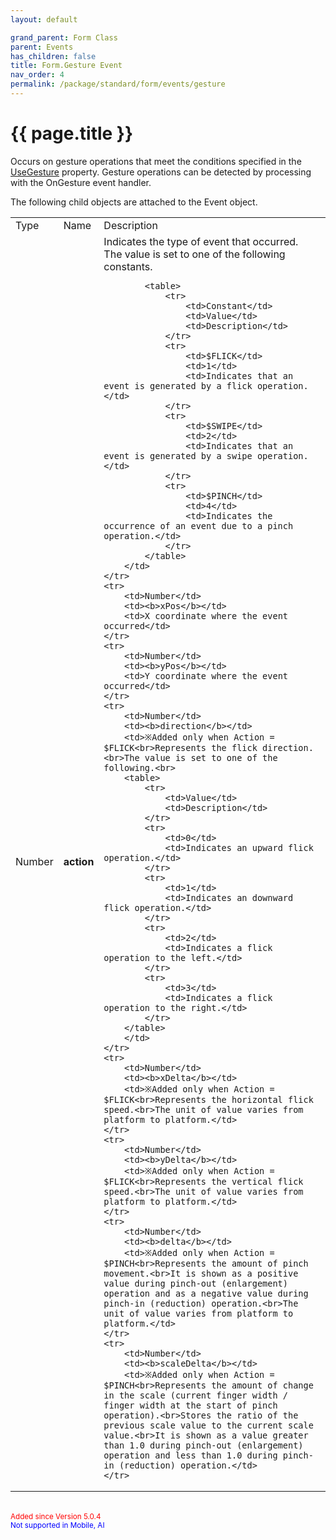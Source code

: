 ```yaml
---
layout: default

grand_parent: Form Class
parent: Events
has_children: false
title: Form.Gesture Event
nav_order: 4
permalink: /package/standard/form/events/gesture
---
```

# {{ page.title }}

Occurs on gesture operations that meet the conditions specified in the [UseGesture](/package/standard/form/properties/usegesture) property. Gesture operations can be detected by processing with the OnGesture event handler.

The following child objects are attached to the Event object.

<table>
    <tr>
        <td>Type</td>
        <td>Name</td>
        <td>Description</td>
    </tr>
    <tr>
        <td>Number</td>
        <td><b>action</b></td>
        <td>
            Indicates the type of event that occurred.<br>The value is set to one of the following constants.<br>

            <table>
                <tr>
                    <td>Constant</td>
                    <td>Value</td>
                    <td>Description</td>
                </tr>
                <tr>
                    <td>$FLICK</td>
                    <td>1</td>
                    <td>Indicates that an event is generated by a flick operation.</td>
                </tr>
                <tr>
                    <td>$SWIPE</td>
                    <td>2</td>
                    <td>Indicates that an event is generated by a swipe operation.</td>
                </tr>
                <tr>
                    <td>$PINCH</td>
                    <td>4</td>
                    <td>Indicates the occurrence of an event due to a pinch operation.</td>
                </tr>
            </table>
        </td>
    </tr>
    <tr>
        <td>Number</td>
        <td><b>xPos</b></td>
        <td>X coordinate where the event occurred</td>
    </tr>
    <tr>
        <td>Number</td>
        <td><b>yPos</b></td>
        <td>Y coordinate where the event occurred</td>
    </tr>
    <tr>
        <td>Number</td>
        <td><b>direction</b></td>
        <td>※Added only when Action = $FLICK<br>Represents the flick direction.<br>The value is set to one of the following.<br>
        <table>
            <tr>
                <td>Value</td>
                <td>Description</td>
            </tr>
            <tr>
                <td>0</td>
                <td>Indicates an upward flick operation.</td>
            </tr>
            <tr>
                <td>1</td>
                <td>Indicates an downward flick operation.</td>
            </tr>
            <tr>
                <td>2</td>
                <td>Indicates a flick operation to the left.</td>
            </tr>
            <tr>
                <td>3</td>
                <td>Indicates a flick operation to the right.</td>
            </tr>
        </table>
        </td>
    </tr>
    <tr>
        <td>Number</td>
        <td><b>xDelta</b></td>
        <td>※Added only when Action = $FLICK<br>Represents the horizontal flick speed.<br>The unit of value varies from platform to platform.</td>
    </tr>
    <tr>
        <td>Number</td>
        <td><b>yDelta</b></td>
        <td>※Added only when Action = $FLICK<br>Represents the vertical flick speed.<br>The unit of value varies from platform to platform.</td>
    </tr>
    <tr>
        <td>Number</td>
        <td><b>delta</b></td>
        <td>※Added only when Action = $PINCH<br>Represents the amount of pinch movement.<br>It is shown as a positive value during pinch-out (enlargement) operation and as a negative value during pinch-in (reduction) operation.<br>The unit of value varies from platform to platform.</td>
    </tr>
    <tr>
        <td>Number</td>
        <td><b>scaleDelta</b></td>
        <td>※Added only when Action = $PINCH<br>Represents the amount of change in the scale (current finger width / finger width at the start of pinch operation).<br>Stores the ratio of the previous scale value to the current scale value.<br>It is shown as a value greater than 1.0 during pinch-out (enlargement) operation and less than 1.0 during pinch-in (reduction) operation.</td>
    </tr>
</table>

<br><small><span style="color:red">Added since Version 5.0.4</span></small>
<br><small><span style="color:blue">Not supported in Mobile, AI</span></small>